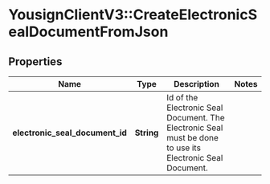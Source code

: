 # YousignClientV3::CreateElectronicSealDocumentFromJson

## Properties
Name | Type | Description | Notes
------------ | ------------- | ------------- | -------------
**electronic_seal_document_id** | **String** | Id of the Electronic Seal Document. The Electronic Seal must be done to use its Electronic Seal Document. | 

